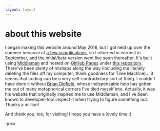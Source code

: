 ```yaml
---
layout: layout
---
```

# about this website
I began making this website around May 2018, but I got held up over the summer because of [a few complications](./../blog/a-semi-condensed-synopsis-of-my-lungs), so I returned in earnest in September, and the initial/beta version went live soon thereafter. It's built using [Middleman](http://middlemanapp.com) and hosted on [GitHub Pages](https://pages.github.com/) under [this repository](https://github.com/raspberrytau42/raspberrytau42.github.io). There've been plenty of mishaps along the way (including me literally deleting the files off my computer; thank goodness for Time Machine)... it seems that coding can be a very self-contradictory sort of thing. I couldn't have done it without [Brian Oldfield](http://boldfield.io), whose indispensable help has gotten me out of many metaphorical corners I've tiled myself into. Actually, it was his website that originally inspired me to use Middleman, and I've been known to developer-tool inspect it when trying to figure something out. Thanks a million!

And thank you, too, for visiting! I hope you have a lovely time :)

*-jack*
